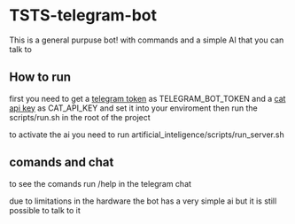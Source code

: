 # TSTS-telegram-bot

This is a general purpuse bot! with commands and a simple AI that you can talk to

## How to run

first you need to get a [telegram token](https://www.siteguarding.com/en/how-to-get-telegram-bot-api-token) as TELEGRAM_BOT_TOKEN and a [cat api key](https://thecatapi.com) as CAT_API_KEY and set it into your enviroment
then run the scripts/run.sh in the root of the project

to activate the ai you need to run artificial_inteligence/scripts/run_server.sh

## comands and chat

to see the comands run /help in the telegram chat

due to limitations in the hardware the bot has a very simple ai but it is still possible to talk to it
